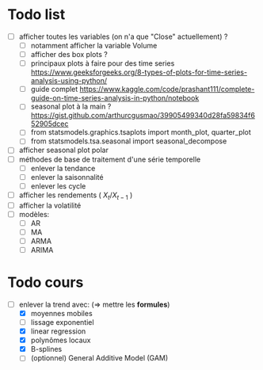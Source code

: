 # Todo list
- [ ] afficher toutes les variables (on n'a que "Close" actuellement) ?
  - [ ] notamment afficher la variable Volume
  - [ ] afficher des box plots ?
  - [ ] principaux plots à faire pour des time series https://www.geeksforgeeks.org/8-types-of-plots-for-time-series-analysis-using-python/
  - [ ] guide complet https://www.kaggle.com/code/prashant111/complete-guide-on-time-series-analysis-in-python/notebook
  - [ ] seasonal plot à la main ? https://gist.github.com/arthurcgusmao/39905499340d28fa59834f652905dcec
  - [ ] from statsmodels.graphics.tsaplots import month_plot, quarter_plot
  - [ ] from statsmodels.tsa.seasonal import seasonal_decompose
- [ ] afficher seasonal plot polar
- [ ] méthodes de base de traitement d'une série temporelle
  - [ ] enlever la tendance
  - [ ] enlever la saisonnalité
  - [ ] enlever les cycle
- [ ] afficher les rendements ( $X_t / X_{t-1}$ )
- [ ] afficher la volatilité
- [ ] modèles:
  - [ ] AR
  - [ ] MA
  - [ ] ARMA
  - [ ] ARIMA

# Todo cours
- [ ] enlever la trend avec:  (=> mettre les **formules**)
  - [x] moyennes mobiles
  - [ ] lissage exponentiel
  - [x] linear regression
  - [x] polynômes locaux
  - [x] B-splines
  - [ ] (optionnel) General Additive Model (GAM)
